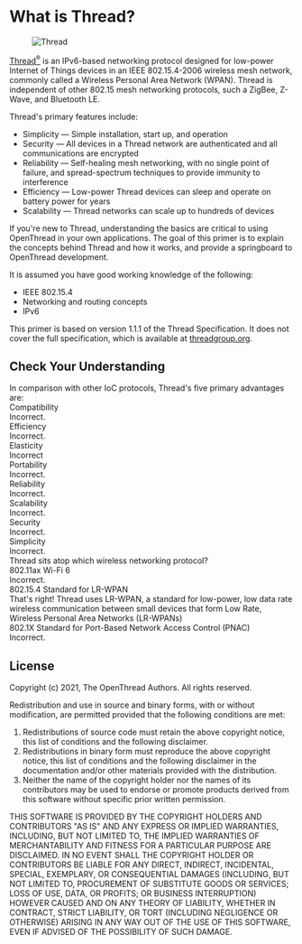 # What is Thread?

<figure class="attempt-right">
<img src="../images/ot-logo-thread.png" srcset="../images/ot-logo-thread.png 1x, ../images/ot-logo-thread_2x.png 2x" border="0" alt="Thread" />
</figure>

<a href="http://threadgroup.org/">Thread<sup>®</sup></a> is an IPv6-based
networking protocol designed for low-power Internet of Things devices in an IEEE
802.15.4-2006 wireless mesh network, commonly called a Wireless Personal Area
Network (WPAN). Thread is independent of other 802.15 mesh networking
protocols, such a ZigBee, Z-Wave, and Bluetooth LE.

Thread's primary features include:

*   Simplicity — Simple installation, start up, and operation
*   Security — All devices in a Thread network are authenticated and all
    communications are encrypted
*   Reliability — Self-healing mesh networking, with no single point of failure,
    and spread-spectrum techniques to provide immunity to interference
*   Efficiency — Low-power Thread devices can sleep and operate on battery power
    for years
*   Scalability — Thread networks can scale up to hundreds of devices

If you're new to Thread, understanding the basics are critical to using
OpenThread in your own applications. The goal of this primer is to explain the
concepts behind Thread and how it works, and provide a springboard to OpenThread
development.

It is assumed you have good working knowledge of the following:

*   IEEE 802.15.4
*   Networking and routing concepts
*   IPv6

This primer is based on version 1.1.1 of the Thread Specification. It does not
cover the full specification, which is available at
[threadgroup.org](http://threadgroup.org/ThreadSpec).

## Check Your Understanding

<div>
  <devsite-multiple-choice>
    <div>In comparison with other IoC protocols, Thread's five primary
    advantages are:</div>
    <div>
      <div>Compatibility</div>
      <div>Incorrect.</div>
    </div>
    <div correct>
      <div>Efficiency</div>
      <div>Incorrect.</div>
    </div>
    <div>
      <div>Elasticity</div>
      <div>Incorrect</div>
    </div>
    <div>
      <div>Portability</div>
      <div>Incorrect.</div>
    </div>
    <div correct>
      <div>Reliability</div>
      <div>Incorrect.</div>
    </div>
    <div correct>
      <div>Scalability</div>
      <div>Incorrect.</div>
    </div>
    <div correct>
      <div>Security</div>
      <div>Incorrect.</div>
    </div>
    <div correct>
      <div>Simplicity</div>
      <div>Incorrect.</div>
    </div>
  </devsite-multiple-choice>
</div>

<div>
  <devsite-multiple-choice>
    <div>Thread sits atop which wireless networking protocol?</div>
    <div>
      <div>802.11ax Wi-Fi 6</div>
      <div>Incorrect.</div>
    </div>
    <div correct>
      <div>802.15.4 Standard for LR-WPAN</div>
      <div>That's right! Thread uses LR-WPAN, a standard for low-power, low data
      rate wireless communication between small devices that form Low Rate,
      Wireless Personal Area Networks (LR-WPANs)</div>
    </div>
    <div>
      <div>802.1X Standard for Port-Based Network Access Control (PNAC)</div>
      <div>Incorrect.</div>
    </div>
  </devsite-multiple-choice>
</div>


## License

Copyright (c) 2021, The OpenThread Authors.
All rights reserved.

Redistribution and use in source and binary forms, with or without
modification, are permitted provided that the following conditions are met:
1. Redistributions of source code must retain the above copyright
   notice, this list of conditions and the following disclaimer.
2. Redistributions in binary form must reproduce the above copyright
   notice, this list of conditions and the following disclaimer in the
   documentation and/or other materials provided with the distribution.
3. Neither the name of the copyright holder nor the
   names of its contributors may be used to endorse or promote products
   derived from this software without specific prior written permission.

THIS SOFTWARE IS PROVIDED BY THE COPYRIGHT HOLDERS AND CONTRIBUTORS "AS IS"
AND ANY EXPRESS OR IMPLIED WARRANTIES, INCLUDING, BUT NOT LIMITED TO, THE
IMPLIED WARRANTIES OF MERCHANTABILITY AND FITNESS FOR A PARTICULAR PURPOSE
ARE DISCLAIMED. IN NO EVENT SHALL THE COPYRIGHT HOLDER OR CONTRIBUTORS BE
LIABLE FOR ANY DIRECT, INDIRECT, INCIDENTAL, SPECIAL, EXEMPLARY, OR
CONSEQUENTIAL DAMAGES (INCLUDING, BUT NOT LIMITED TO, PROCUREMENT OF
SUBSTITUTE GOODS OR SERVICES; LOSS OF USE, DATA, OR PROFITS; OR BUSINESS
INTERRUPTION) HOWEVER CAUSED AND ON ANY THEORY OF LIABILITY, WHETHER IN
CONTRACT, STRICT LIABILITY, OR TORT (INCLUDING NEGLIGENCE OR OTHERWISE)
ARISING IN ANY WAY OUT OF THE USE OF THIS SOFTWARE, EVEN IF ADVISED OF THE
POSSIBILITY OF SUCH DAMAGE.
